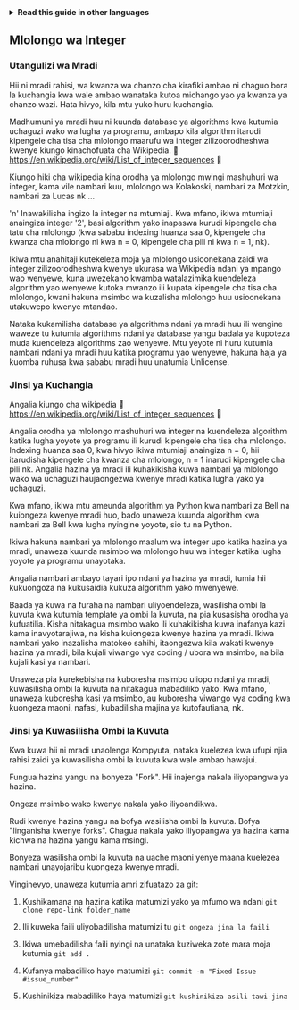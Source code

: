 
<!-- Do not translate this -->
<details>
<summary>
<strong> Read this guide in other languages </strong>
</summary>
    <ul>
	    <li><a href="https://github.com/Twiggecode/Integer-Sequences/blob/main/README%20Translations/README_AR.md"> Arabic </a></li>
		<li><a href="https://github.com/Twiggecode/Integer-Sequences/blob/main/README%20Translations/README_CN.md"> Chinese </a></li>
		<li><a href="https://github.com/Twiggecode/Integer-Sequences/blob/main/README.md"> English </a></li>
        <li><a href="https://github.com/Twiggecode/Integer-Sequences/blob/main/README%20Translations/README_FR.md"> French </a></li>
        <li><a href="https://github.com/Twiggecode/Integer-Sequences/blob/main/README%20Translations/README_DE.md"> German </a></li>
		<li><a href="https://github.com/Twiggecode/Integer-Sequences/blob/main/README%20Translations/README_HINDI.md"> Hindi </a></li>
        <li><a href="https://github.com/Twiggecode/Integer-Sequences/blob/main/README%20Translations/README_ID.md"> Indonesian </a></li>
        <li><a href="https://github.com/Twiggecode/Integer-Sequences/blob/main/README%20Translations/README_IT.md"> Italian </a></li>
        <li><a href="https://github.com/Twiggecode/Integer-Sequences/blob/main/README%20Translations/README_KR.md"> Korean </a></li>
        <li><a href="https://github.com/Twiggecode/Integer-Sequences/blob/main/README%20Translations/README_PT.md"> Portuguese </a></li>
        <li><a href="https://github.com/Twiggecode/Integer-Sequences/blob/main/README%20Translations/README_RO.md"> Romanian </a></li>
        <li><a href="https://github.com/Twiggecode/Integer-Sequences/blob/main/README%20Translations/README_RU.md"> Russian </a></li>
        <li><a href="https://github.com/Twiggecode/Integer-Sequences/blob/main/README%20Translations/README_ES.md"> Spanish </a></li>
        <li><a href="https://github.com/Twiggecode/Integer-Sequences/blob/main/README%20Translations/README_AF.md"> Afrikaans </a></li>
        <li><a href="https://github.com/Twiggecode/Integer-Sequences/blob/main/README%20Translations/README_EL.md"> Greek - Ελληνικά </a></li>
        <li><a href="https://github.com/Twiggecode/Integer-Sequences/blob/main/README%20Translations/README_JP.md"> Japanese - 日本語 </a></li>
        <li><a href="https://github.com/Twiggecode/Integer-Sequences/blob/main/README%20Translations/README_NL.md"> Dutch - Nederlands </a></li>
        <li><a href="https://github.com/Twiggecode/Integer-Sequences/blob/main/README%20Translations/README_SW.md"> Swahili - Kiswahili </a></li>
	</ul> 
</details>
<!-- Do not translate this -->

## Mlolongo wa Integer
### Utangulizi wa Mradi
Hii ni mradi rahisi, wa kwanza wa chanzo cha kirafiki ambao ni chaguo bora la kuchangia kwa wale ambao wanataka kutoa michango yao ya kwanza ya chanzo wazi. Hata hivyo, kila mtu yuko huru kuchangia.

Madhumuni ya mradi huu ni kuunda database ya algorithms kwa kutumia uchaguzi wako wa lugha ya programu, ambapo kila algorithm itarudi kipengele cha tisa cha mlolongo maarufu wa integer zilizoorodheshwa kwenye kiungo kinachofuata cha Wikipedia. 🔗 https://en.wikipedia.org/wiki/List_of_integer_sequences 🔗

Kiungo hiki cha wikipedia kina orodha ya mlolongo mwingi mashuhuri wa integer, kama vile nambari kuu, mlolongo wa Kolakoski, nambari za Motzkin, nambari za Lucas nk ...

'n' Inawakilisha ingizo la integer na mtumiaji. Kwa mfano, ikiwa mtumiaji anaingiza integer '2', basi algorithm yako inapaswa kurudi kipengele cha tatu cha mlolongo (kwa sababu indexing huanza saa 0, kipengele cha kwanza cha mlolongo ni kwa n = 0, kipengele cha pili ni kwa n = 1, nk).

Ikiwa mtu anahitaji kutekeleza moja ya mlolongo usioonekana zaidi wa integer zilizoorodheshwa kwenye ukurasa wa Wikipedia ndani ya mpango wao wenyewe, kuna uwezekano kwamba watalazimika kuendeleza algorithm yao wenyewe kutoka mwanzo ili kupata kipengele cha tisa cha mlolongo, kwani hakuna msimbo wa kuzalisha mlolongo huu usioonekana utakuwepo kwenye mtandao.

Nataka kukamilisha database ya algorithms ndani ya mradi huu ili wengine waweze tu kutumia algorithms ndani ya database yangu badala ya kupoteza muda kuendeleza algorithms zao wenyewe. Mtu yeyote ni huru kutumia nambari ndani ya mradi huu katika programu yao wenyewe, hakuna haja ya kuomba ruhusa kwa sababu mradi huu unatumia Unlicense.


### Jinsi ya Kuchangia
Angalia kiungo cha wikipedia 🔗 https://en.wikipedia.org/wiki/List_of_integer_sequences 🔗

Angalia orodha ya mlolongo mashuhuri wa integer na kuendeleza algorithm katika lugha yoyote ya programu ili kurudi kipengele cha tisa cha mlolongo. Indexing huanza saa 0, kwa hivyo ikiwa mtumiaji anaingiza n = 0, hii itarudisha kipengele cha kwanza cha mlolongo, n = 1 inarudi kipengele cha pili nk. Angalia hazina ya mradi ili kuhakikisha kuwa nambari ya mlolongo wako wa uchaguzi haujaongezwa kwenye mradi katika lugha yako ya uchaguzi.

Kwa mfano, ikiwa mtu ameunda algorithm ya Python kwa nambari za Bell na kuiongeza kwenye mradi huo, bado unaweza kuunda algorithm kwa nambari za Bell kwa lugha nyingine yoyote, sio tu na Python.

Ikiwa hakuna nambari ya mlolongo maalum wa integer upo katika hazina ya mradi, unaweza kuunda msimbo wa mlolongo huu wa integer katika lugha yoyote ya programu unayotaka.

Angalia nambari ambayo tayari ipo ndani ya hazina ya mradi, tumia hii kukuongoza na kukusaidia kukuza algorithm yako mwenyewe.

Baada ya kuwa na furaha na nambari uliyoendeleza, wasilisha ombi la kuvuta kwa kutumia template ya ombi la kuvuta, na pia kusasisha orodha ya kufuatilia. Kisha nitakagua msimbo wako ili kuhakikisha kuwa inafanya kazi kama inavyotarajiwa, na kisha kuiongeza kwenye hazina ya mradi. Ikiwa nambari yako inazalisha matokeo sahihi, itaongezwa kila wakati kwenye hazina ya mradi, bila kujali viwango vya coding / ubora wa msimbo, na bila kujali kasi ya nambari.

Unaweza pia kurekebisha na kuboresha msimbo uliopo ndani ya mradi, kuwasilisha ombi la kuvuta na nitakagua mabadiliko yako. Kwa mfano, unaweza kuboresha kasi ya msimbo, au kuboresha viwango vya coding kwa kuongeza maoni, nafasi, kubadilisha majina ya kutofautiana, nk.


### Jinsi ya Kuwasilisha Ombi la Kuvuta
Kwa kuwa hii ni mradi unaolenga Kompyuta, nataka kuelezea kwa ufupi njia rahisi zaidi ya kuwasilisha ombi la kuvuta kwa wale ambao hawajui.

Fungua hazina yangu na bonyeza "Fork". Hii inajenga nakala iliyopangwa ya hazina.

Ongeza msimbo wako kwenye nakala yako iliyoandikwa.

Rudi kwenye hazina yangu na bofya wasilisha ombi la kuvuta. Bofya "linganisha kwenye forks". Chagua nakala yako iliyopangwa ya hazina kama kichwa na hazina yangu kama msingi.

Bonyeza wasilisha ombi la kuvuta na uache maoni yenye maana kuelezea nambari unayojaribu kuongeza kwenye mradi.

Vinginevyo, unaweza kutumia amri zifuatazo za git:

1. Kushikamana na hazina katika matumizi yako ya mfumo wa ndani
`git clone repo-link folder_name`

2. Ili kuweka faili uliyobadilisha matumizi tu
`git ongeza jina la faili`

3. Ikiwa umebadilisha faili nyingi na unataka kuziweka zote mara moja kutumia
`git add .`

4. Kufanya mabadiliko hayo matumizi
`git commit -m "Fixed Issue #issue_number"`

5. Kushinikiza mabadiliko haya matumizi
`git kushinikiza asili tawi-jina`
